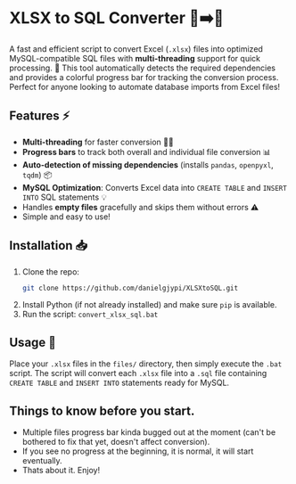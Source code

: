 # XLSX to SQL Converter 📝➡️💾

A fast and efficient script to convert Excel (`.xlsx`) files into optimized MySQL-compatible SQL files with **multi-threading** support for quick processing. 🚀 This tool automatically detects the required dependencies and provides a colorful progress bar for tracking the conversion process. Perfect for anyone looking to automate database imports from Excel files!

## Features ⚡
- **Multi-threading** for faster conversion 🧑‍💻
- **Progress bars** to track both overall and individual file conversion 📊
- **Auto-detection of missing dependencies** (installs `pandas`, `openpyxl`, `tqdm`) 📦
- **MySQL Optimization**: Converts Excel data into `CREATE TABLE` and `INSERT INTO` SQL statements 💡
- Handles **empty files** gracefully and skips them without errors ⚠️
- Simple and easy to use!

## Installation 📥
1. Clone the repo:
    ```bash
    git clone https://github.com/danielgjypi/XLSXtoSQL.git
    ```
2. Install Python (if not already installed) and make sure `pip` is available.
3. Run the script: `convert_xlsx_sql.bat`

## Usage 🔧
Place your `.xlsx` files in the `files/` directory, then simply execute the `.bat` script. The script will convert each `.xlsx` file into a `.sql` file containing `CREATE TABLE` and `INSERT INTO` statements ready for MySQL.

## Things to know before you start.
- Multiple files progress bar kinda bugged out at the moment (can't be bothered to fix that yet, doesn't affect conversion).
- If you see no progress at the beginning, it is normal, it will start eventually.
- Thats about it. Enjoy!
